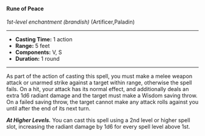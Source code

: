 #### Rune of Peace
*1st-level enchantment* *(brandish)* (Artificer,Paladin)
___
- **Casting Time:** 1 action
- **Range:** 5 feet
- **Components:** V, S
- **Duration:** 1 round
---
As part of the action of casting this spell, you must make a melee weapon attack or unarmed strike against a target within range, otherwise the spell fails. On a hit, your attack has its normal effect, and additionally deals an extra 1d6 radiant damage and the target must make a Wisdom saving throw. On a failed saving throw, the target cannot make any attack rolls against you until after the end of its next turn.

***At Higher Levels.*** You can cast this spell using a 2nd level or higher spell slot, increasing the radiant damage by 1d6 for every spell level above 1st. 
